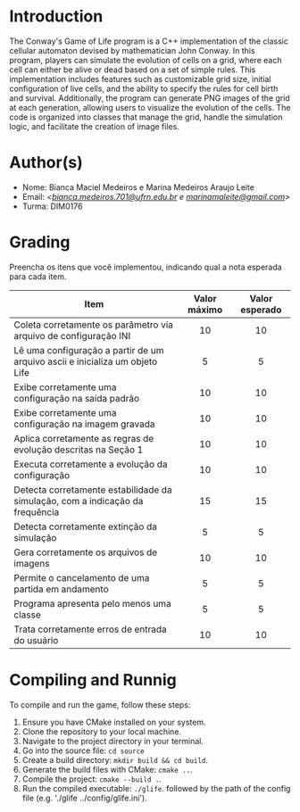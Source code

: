 # Introduction

The Conway's Game of Life program is a C++ implementation of the classic cellular automaton devised by mathematician John Conway. In this program, players can simulate the evolution of cells on a grid, where each cell can either be alive or dead based on a set of simple rules. This implementation includes features such as customizable grid size, initial configuration of live cells, and the ability to specify the rules for cell birth and survival. Additionally, the program can generate PNG images of the grid at each generation, allowing users to visualize the evolution of the cells. The code is organized into classes that manage the grid, handle the simulation logic, and facilitate the creation of image files. 

# Author(s)

- Nome: Bianca Maciel Medeiros e Marina Medeiros Araujo Leite
- Email: *<bianca.medeiros.701@ufrn.edu.br e marinamaleite@gmail.com>*
- Turma: DIM0176

# Grading

Preencha os itens que você implementou, indicando qual a nota esperada para cada item.

| Item                                                                                      | Valor máximo | Valor esperado |
| ----------------------------------------------------------------------------------------- | :----------: | :------------: |
| Coleta corretamente os parâmetro via arquivo de configuração INI                          |      10      |       10       |
| Lê uma configuração a partir de um arquivo ascii e inicializa um objeto Life              |      5       |       5        |
| Exibe corretamente uma configuração na saída padrão                                       |      10      |       10       |
| Exibe corretamente uma configuração na imagem gravada                                     |      10      |       10       |
| Aplica corretamente as regras de evolução descritas na Seção 1                            |      10      |       10       |
| Executa corretamente a evolução da configuração                                           |      10      |       10       |
| Detecta corretamente estabilidade da simulação, com a indicação da frequência             |      15      |       15       |
| Detecta corretamente extinção da simulação                                                |      5       |       5        |
| Gera corretamente os arquivos de imagens                                                  |      10      |       10       |
| Permite o cancelamento de uma partida em andamento                                        |      5       |       5        |
| Programa apresenta pelo menos uma classe                                                  |      5       |       5        |
| Trata corretamente erros de entrada do usuário                                            |      10      |       10       |

# Compiling and Runnig

To compile and run the game, follow these steps:

1. Ensure you have CMake installed on your system.
2. Clone the repository to your local machine.
3. Navigate to the project directory in your terminal.
4. Go into the source file: `cd source`
4. Create a build directory: `mkdir build && cd build`.
5. Generate the build files with CMake: `cmake ..`.
6. Compile the project: `cmake --build .`.
7. Run the compiled executable: `./glife`. followed by the path of the config file (e.g. './glife ../config/glife.ini').
